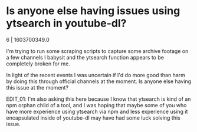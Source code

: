 # Is anyone else having issues using ytsearch in youtube-dl?

6 | 1603700349.0

I'm trying to run some scraping scripts to capture some archive footage on a few
channels I babysit and the ytsearch function appears to be completely broken for
me.

In light of the recent events I was uncertain if I'd do more good than harm by
doing this through official channels at the moment. Is anyone else having
this issue at the moment?

EDIT_01: I'm also asking this here because I know that ytsearch is kind of an
npm orphan child of a tool, and I was hoping that maybe some of you who have
more experience using ytsearch via npm and less experience using it encapsulated
inside of youtube-dl may have had some luck solving this issue.